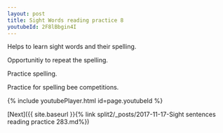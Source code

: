 ```yaml
---
layout: post
title: Sight Words reading practice 8
youtubeId: 2F8lBbgin4I
---
```

 
 
Helps to learn sight words and their spelling.

Opportunitiy to repeat the spelling. 

Practice spelling. 
 
Practice for spelling bee competitions. 
 
{% include youtubePlayer.html id=page.youtubeId %}
 
 

[Next]({{ site.baseurl }}{% link  split2/_posts/2017-11-17-Sight sentences reading practice 283.md%})
 

